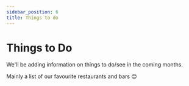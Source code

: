```yaml
---
sidebar_position: 6
title: Things to do
---
```


# Things to Do

We'll be adding information on things to do/see in the coming months.

Mainly a list of our favourite restaurants and bars 😊

